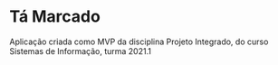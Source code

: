 # Tá Marcado
Aplicação criada como MVP da disciplina Projeto Integrado, do curso Sistemas de Informação, turma 2021.1

